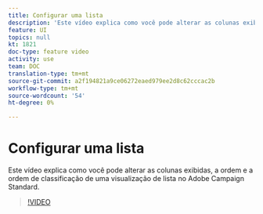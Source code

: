 ```yaml
---
title: Configurar uma lista
description: 'Este vídeo explica como você pode alterar as colunas exibidas, a ordem e a ordem de classificação de uma visualização de lista no Adobe Campaign Standard.  '
feature: UI
topics: null
kt: 1821
doc-type: feature video
activity: use
team: DOC
translation-type: tm+mt
source-git-commit: a2f194821a9ce06272eaed979ee2d8c62cccac2b
workflow-type: tm+mt
source-wordcount: '54'
ht-degree: 0%

---
```



# Configurar uma lista

Este vídeo explica como você pode alterar as colunas exibidas, a ordem e a ordem de classificação de uma visualização de lista no Adobe Campaign Standard.

>[!VIDEO](https://video.tv.adobe.com/v/25288/?quality=12)
